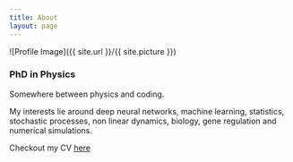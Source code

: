 ```yaml
---
title: About
layout: page
---
```

![Profile Image]({{ site.url }}/{{ site.picture }})

<h3 class="description">PhD in Physics</h3>

<p>Somewhere between physics and coding.</p>

<p>My interests lie around deep neural networks, machine learning, statistics, stochastic processes, non linear dynamics, biology, gene regulation and numerical simulations.</p>

Checkout my CV <a href="{{ site.url }}/assets/Lengyel_CV.pdf" target="_blank">here</a>

<!---
<h2>Skills</h2>

<ul class="skill-list">
	<li>HTML - Jade - Haml - Erb</li>
	<li>Responsive (Mobile First)</li>
	<li>CSS (Stylus, Sass, Less)</li>
	<li>Css Frameworks (Bootstrap, Foundation)</li>
	<li>Javascript (Design Patterns, Testes)</li>
	<li>NodeJS</li>
	<li>AngularJS - ReactJS</li>
	<li>Grunt - Gulp - Yeoman</li>
	<li>Git</li>
	<li>PHP</li>
	<li>Python</li>
	<li>MySQL - MongoDB</li>
	<li>Scrum and Kanban</li>
	<li>TDD e Continuous Integration</li>
</ul>

<h2>Projects</h2>

<ul>
	<li><a href="https://github.com/">Lorem Lorem</a></li>
	<li><a href="https://github.com/">Ipsum Dolor</a></li>
	<li><a href="https://github.com/">Dolor Lorem</a></li>
</ul>
-->

